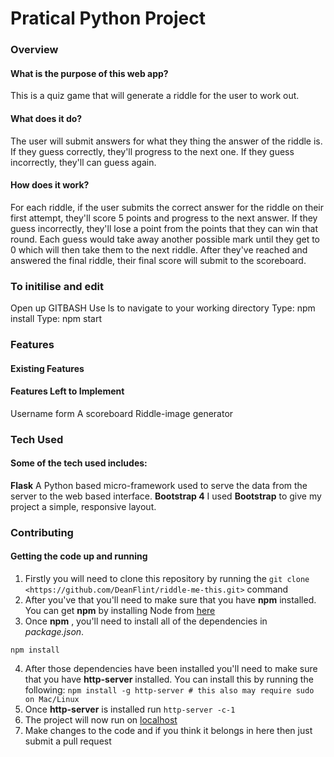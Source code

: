 # Pratical Python Project

### Overview
#### What is the purpose of this web app?
This is a quiz game that will generate a riddle for the user to work out.
#### What does it do?
The user will submit answers for what they thing the answer of the riddle is. If they guess correctly, they'll progress to the next one. If they guess incorrectly, they'll can guess again.
#### How does it work?
For each riddle, if the user submits the correct answer for the riddle on their first attempt, they'll score 5 points and progress to the next answer. If they guess incorrectly, they'll lose a point from the points that they can win that round. Each guess would take away another possible mark until they get to 0 which will then take them to the next riddle. After they've reached and answered the final riddle, their final score will submit to the scoreboard.

### To initilise and edit
Open up GITBASH
Use ls to navigate to your working directory
Type: npm install
Type: npm start

### Features
#### Existing Features
#### Features Left to Implement
Username form
A scoreboard
Riddle-image generator

### Tech Used
#### Some of the tech used includes:
**Flask** A Python based micro-framework used to serve the data from the server to the web based interface.
**Bootstrap 4** I used **Bootstrap** to give my project a simple, responsive layout.

### Contributing
#### Getting the code up and running
1. Firstly you will need to clone this repository by running the ```git clone <https://github.com/DeanFlint/riddle-me-this.git>``` command
2. After you've that you'll need to make sure that you have **npm** installed. You can get **npm** by installing Node from [here](https://nodejs.org/en/)
3. Once **npm** , you'll need to install all of the dependencies in *package.json*.
```
npm install
```
4. After those dependencies have been installed you'll need to make sure that you have **http-server** installed. You can install this by running the following: ```npm install -g http-server # this also may require sudo on Mac/Linux```
5. Once **http-server** is installed run ```http-server -c-1```
6. The project will now run on [localhost](http://127.0.0.1:8080)
7. Make changes to the code and if you think it belongs in here then just submit a pull request